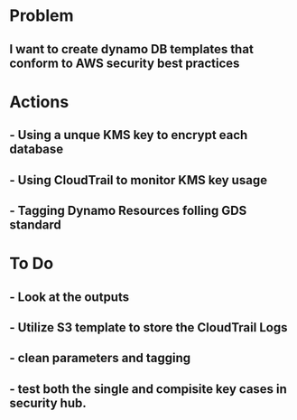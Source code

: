 # Problem 

## I want to create dynamo DB templates that conform to AWS security best practices

# Actions

## - Using a unque KMS key to encrypt each database

## - Using CloudTrail to monitor KMS key usage

## - Tagging Dynamo Resources folling GDS standard

# To Do 

## - Look at the outputs

## - Utilize S3 template to store the CloudTrail Logs

## - clean parameters and tagging

## - test both the single and compisite key cases in security hub.